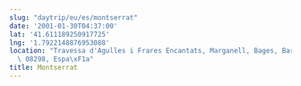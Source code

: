 ```yaml
---
slug: "daytrip/eu/es/montserrat"
date: '2001-01-30T04:37:00'
lat: '41.611189250917725'
lng: '1.7922148876953088'
location: "Travessa d'Agulles i Frares Encantats, Marganell, Bages, Barcelona, Catalunya,\
  \ 08298, Espa\xF1a"
title: Montserrat
---
```



